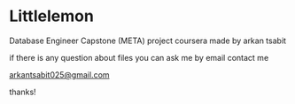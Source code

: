 # Littlelemon
Database Engineer Capstone (META)
project coursera
made by arkan tsabit

if there is any question about files you can ask me by email
contact me 

arkantsabit025@gmail.com

thanks! 
